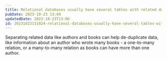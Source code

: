```yaml
---
title: Relational databases usually have several tables with related data
pubDate: 2023-10-23 13:04
updatedDate: 2023-10-23T13:06
id: 20231023131024-relational-databases-usually-have-several-tables-with-related-data
---
```

Separating related data like authors and books can help de-duplicate data, like information about an author who wrote many books - a one-to-many relation, or a many-to-many relation as books can have more than one author.